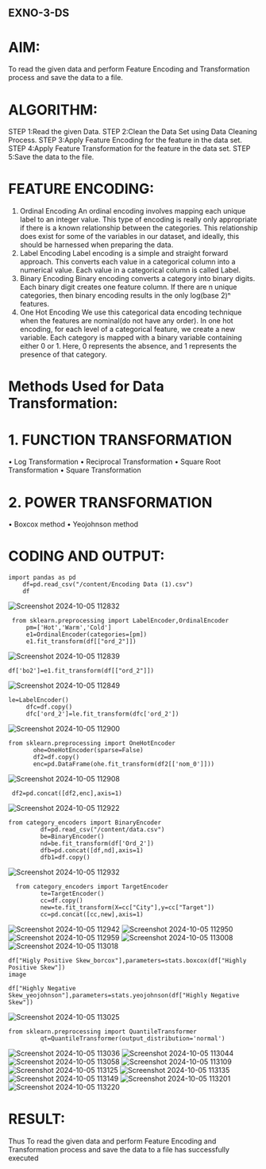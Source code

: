 ## EXNO-3-DS

# AIM:
To read the given data and perform Feature Encoding and Transformation process and save the data to a file.

# ALGORITHM:
STEP 1:Read the given Data.
STEP 2:Clean the Data Set using Data Cleaning Process.
STEP 3:Apply Feature Encoding for the feature in the data set.
STEP 4:Apply Feature Transformation for the feature in the data set.
STEP 5:Save the data to the file.

# FEATURE ENCODING:
1. Ordinal Encoding
An ordinal encoding involves mapping each unique label to an integer value. This type of encoding is really only appropriate if there is a known relationship between the categories. This relationship does exist for some of the variables in our dataset, and ideally, this should be harnessed when preparing the data.
2. Label Encoding
Label encoding is a simple and straight forward approach. This converts each value in a categorical column into a numerical value. Each value in a categorical column is called Label.
3. Binary Encoding
Binary encoding converts a category into binary digits. Each binary digit creates one feature column. If there are n unique categories, then binary encoding results in the only log(base 2)ⁿ features.
4. One Hot Encoding
We use this categorical data encoding technique when the features are nominal(do not have any order). In one hot encoding, for each level of a categorical feature, we create a new variable. Each category is mapped with a binary variable containing either 0 or 1. Here, 0 represents the absence, and 1 represents the presence of that category.

# Methods Used for Data Transformation:
  # 1. FUNCTION TRANSFORMATION
• Log Transformation
• Reciprocal Transformation
• Square Root Transformation
• Square Transformation
  # 2. POWER TRANSFORMATION
• Boxcox method
• Yeojohnson method

# CODING AND OUTPUT:
```
import pandas as pd
    df=pd.read_csv("/content/Encoding Data (1).csv")
    df
```
![Screenshot 2024-10-05 112832](https://github.com/user-attachments/assets/853bc18c-35fc-459a-b351-17c2df13f6f7)
```
 from sklearn.preprocessing import LabelEncoder,OrdinalEncoder
     pm=['Hot','Warm','Cold']
     e1=OrdinalEncoder(categories=[pm])
     e1.fit_transform(df[["ord_2"]])
```
![Screenshot 2024-10-05 112839](https://github.com/user-attachments/assets/9fb0cf8b-b105-45d3-9f6a-7b54c0109b98)
```
df['bo2']=e1.fit_transform(df[["ord_2"]])
```
![Screenshot 2024-10-05 112849](https://github.com/user-attachments/assets/320b5a25-9e16-4da1-9d77-ab86c081795a)
```
le=LabelEncoder()
     dfc=df.copy()
     dfc['ord_2']=le.fit_transform(dfc['ord_2'])
```
![Screenshot 2024-10-05 112900](https://github.com/user-attachments/assets/bf7dd03e-044a-46f0-a694-25ac04fe5006)
```
from sklearn.preprocessing import OneHotEncoder
       ohe=OneHotEncoder(sparse=False)
       df2=df.copy()
       enc=pd.DataFrame(ohe.fit_transform(df2[['nom_0']]))
```
![Screenshot 2024-10-05 112908](https://github.com/user-attachments/assets/964c1654-b338-4c45-85fd-9c588565f038)
```
 df2=pd.concat([df2,enc],axis=1)
```
![Screenshot 2024-10-05 112922](https://github.com/user-attachments/assets/50c0cfdd-9b81-4b5a-8c0a-098523cceaa1)
```
from category_encoders import BinaryEncoder
         df=pd.read_csv("/content/data.csv")
         be=BinaryEncoder()
         nd=be.fit_transform(df['Ord_2'])
         dfb=pd.concat([df,nd],axis=1)
         dfb1=df.copy()
```
![Screenshot 2024-10-05 112932](https://github.com/user-attachments/assets/75e05bb9-0995-48e3-acbf-00507fe7fd8f)
```
  from category_encoders import TargetEncoder
         te=TargetEncoder()
         cc=df.copy()
         new=te.fit_transform(X=cc["City"],y=cc["Target"])
         cc=pd.concat([cc,new],axis=1)
```
![Screenshot 2024-10-05 112942](https://github.com/user-attachments/assets/1e807376-57dc-4ffd-9d30-9c9562bec0c7)
![Screenshot 2024-10-05 112950](https://github.com/user-attachments/assets/9d6168d4-6234-407d-9326-3145c5c6d80f)
![Screenshot 2024-10-05 112959](https://github.com/user-attachments/assets/5c452f0b-c9e2-4bda-9bd8-d98e10255031)
![Screenshot 2024-10-05 113008](https://github.com/user-attachments/assets/9afeef29-9d58-4a35-827f-6378182c2a12)
![Screenshot 2024-10-05 113018](https://github.com/user-attachments/assets/f726cb8e-8715-45ed-8151-8ce41b2822af)
```
df["Higly Positive Skew_borcox"],parameters=stats.boxcox(df["Highly Positive Skew"])
image
```
```
df["Highly Negative Skew_yeojohnson"],parameters=stats.yeojohnson(df["Highly Negative Skew"])
```
![Screenshot 2024-10-05 113025](https://github.com/user-attachments/assets/c2c11fa3-5264-420b-9b22-fb6d66a8643c)
```
from sklearn.preprocessing import QuantileTransformer
         qt=QuantileTransformer(output_distribution='normal')
```
![Screenshot 2024-10-05 113036](https://github.com/user-attachments/assets/aefca40a-c5fd-48ca-8224-2f2bf05cba61)
![Screenshot 2024-10-05 113044](https://github.com/user-attachments/assets/55c2a96b-44b0-4ceb-bef7-8486812be54b)
![Screenshot 2024-10-05 113058](https://github.com/user-attachments/assets/0189b8ff-600c-4596-a5ae-359accf87f62)
![Screenshot 2024-10-05 113109](https://github.com/user-attachments/assets/ebdf7354-85ea-45f2-8656-75372eec9b08)
![Screenshot 2024-10-05 113125](https://github.com/user-attachments/assets/2400314a-de05-4fd3-9789-5dbb1f8cc44f)
![Screenshot 2024-10-05 113135](https://github.com/user-attachments/assets/eff706ec-34c4-4b61-83ad-d65bda00ba75)
![Screenshot 2024-10-05 113149](https://github.com/user-attachments/assets/f3bca7b8-c6de-45bc-bece-7eb388d61978)
![Screenshot 2024-10-05 113201](https://github.com/user-attachments/assets/3d7253a2-e594-44ca-831c-f880eaa02043)
![Screenshot 2024-10-05 113220](https://github.com/user-attachments/assets/cbc50ff0-6f6a-4628-b0f7-d118676280e8)


# RESULT:
Thus To read the given data and perform Feature Encoding and Transformation process and save the data to a file has successfully executed

       
